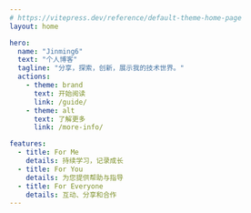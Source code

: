 ```yaml
---
# https://vitepress.dev/reference/default-theme-home-page
layout: home

hero:
  name: "Jinming6"
  text: "个人博客"
  tagline: "分享，探索，创新，展示我的技术世界。"
  actions:
    - theme: brand
      text: 开始阅读
      link: /guide/
    - theme: alt
      text: 了解更多
      link: /more-info/

features:
  - title: For Me
    details: 持续学习，记录成长
  - title: For You
    details: 为您提供帮助与指导
  - title: For Everyone
    details: 互动、分享和合作
---
```

